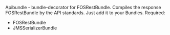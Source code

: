 Apibundle - bundle-decorator for FOSRestBundle. Compiles the response FOSRestBundle by the API standards.
Just add it to your Bundles.
Required:
- FOSRestBundle
- JMSSerializerBundle
